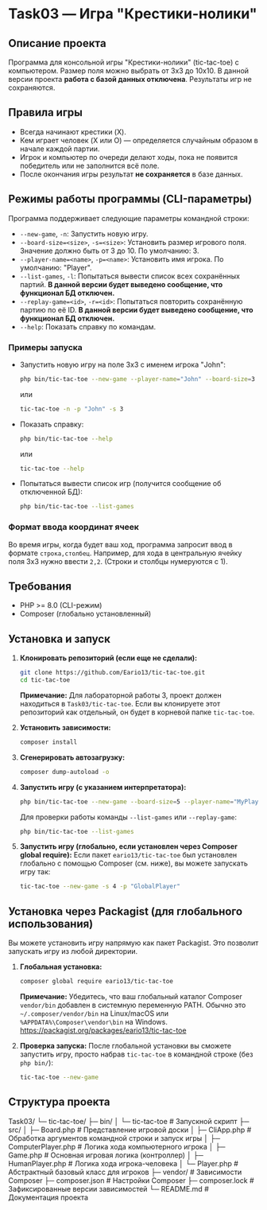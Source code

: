 # Task03 — Игра "Крестики-нолики"

## Описание проекта

Программа для консольной игры "Крестики-нолики" (tic-tac-toe) с компьютером.
Размер поля можно выбрать от 3x3 до 10x10.
В данной версии проекта **работа с базой данных отключена**. Результаты игр не сохраняются.

## Правила игры

*   Всегда начинают крестики (X).
*   Кем играет человек (X или O) — определяется случайным образом в начале каждой партии.
*   Игрок и компьютер по очереди делают ходы, пока не появится победитель или не заполнится всё поле.
*   После окончания игры результат **не сохраняется** в базе данных.

## Режимы работы программы (CLI-параметры)

Программа поддерживает следующие параметры командной строки:

*   `--new-game`, `-n`: Запустить новую игру.
*   `--board-size=<size>`, `-s=<size>`: Установить размер игрового поля. Значение должно быть от 3 до 10. По умолчанию: 3.
*   `--player-name=<name>`, `-p=<name>`: Установить имя игрока. По умолчанию: "Player".
*   `--list-games`, `-l`: Попытаться вывести список всех сохранённых партий. **В данной версии будет выведено сообщение, что функционал БД отключен.**
*   `--replay-game=<id>`, `-r=<id>`: Попытаться повторить сохранённую партию по её ID. **В данной версии будет выведено сообщение, что функционал БД отключен.**
*   `--help`: Показать справку по командам.

### Примеры запуска

*   Запустить новую игру на поле 3x3 с именем игрока "John":
    ```bash
    php bin/tic-tac-toe --new-game --player-name="John" --board-size=3
    ```
    или
    ```bash
    tic-tac-toe -n -p "John" -s 3
    ```
*   Показать справку:
    ```bash
    php bin/tic-tac-toe --help
    ```
    или
    ```bash
    tic-tac-toe --help
    ```
*   Попытаться вывести список игр (получится сообщение об отключенной БД):
    ```bash
    php bin/tic-tac-toe --list-games
    ```

### Формат ввода координат ячеек

Во время игры, когда будет ваш ход, программа запросит ввод в формате `строка,столбец`.
Например, для хода в центральную ячейку поля 3x3 нужно ввести `2,2`.
(Строки и столбцы нумеруются с 1).

## Требования

*   PHP >= 8.0 (CLI-режим)
*   Composer (глобально установленный)

## Установка и запуск

1.  **Клонировать репозиторий (если еще не сделали):**
    ```bash
    git clone https://github.com/Eario13/tic-tac-toe.git
    cd tic-tac-toe
    ```
    **Примечание:** Для лабораторной работы 3, проект должен находиться в `Task03/tic-tac-toe`. Если вы клонируете этот репозиторий как отдельный, он будет в корневой папке `tic-tac-toe`.

2.  **Установить зависимости:**
    ```bash
    composer install
    ```

3.  **Сгенерировать автозагрузку:**
    ```bash
    composer dump-autoload -o
    ```

4.  **Запустить игру (с указанием интерпретатора):**
    ```bash
    php bin/tic-tac-toe --new-game --board-size=5 --player-name="MyPlayer"
    ```
    Для проверки работы команды `--list-games` или `--replay-game`:
    ```bash
    php bin/tic-tac-toe --list-games
    ```

5.  **Запустить игру (глобально, если установлен через Composer global require):**
    Если пакет `eario13/tic-tac-toe` был установлен глобально с помощью Composer (см. ниже), вы можете запускать игру так:
    ```bash
    tic-tac-toe --new-game -s 4 -p "GlobalPlayer"
    ```

## Установка через Packagist (для глобального использования)

Вы можете установить игру напрямую как пакет Packagist. Это позволит запускать игру из любой директории.

1.  **Глобальная установка:**
    ```bash
    composer global require eario13/tic-tac-toe
    ```
    **Примечание:** Убедитесь, что ваш глобальный каталог Composer `vendor/bin` добавлен в системную переменную PATH. Обычно это `~/.composer/vendor/bin` на Linux/macOS или `%APPDATA%\Composer\vendor\bin` на Windows.
    https://packagist.org/packages/eario13/tic-tac-toe

2.  **Проверка запуска:**
    После глобальной установки вы сможете запустить игру, просто набрав `tic-tac-toe` в командной строке (без `php bin/`):
    ```bash
    tic-tac-toe --new-game
    ```

## Структура проекта
Task03/
└─ tic-tac-toe/
├─ bin/
│ └─ tic-tac-toe # Запускной скрипт
├─ src/
│ ├─ Board.php # Представление игровой доски
│ ├─ CliApp.php # Обработка аргументов командной строки и запуск игры
│ ├─ ComputerPlayer.php # Логика хода компьютерного игрока
│ ├─ Game.php # Основная игровая логика (контроллер)
│ ├─ HumanPlayer.php # Логика хода игрока-человека
│ └─ Player.php # Абстрактный базовый класс для игроков
├─ vendor/ # Зависимости Composer
├─ composer.json # Настройки Composer
├─ composer.lock # Зафиксированные версии зависимостей
└─ README.md # Документация проекта